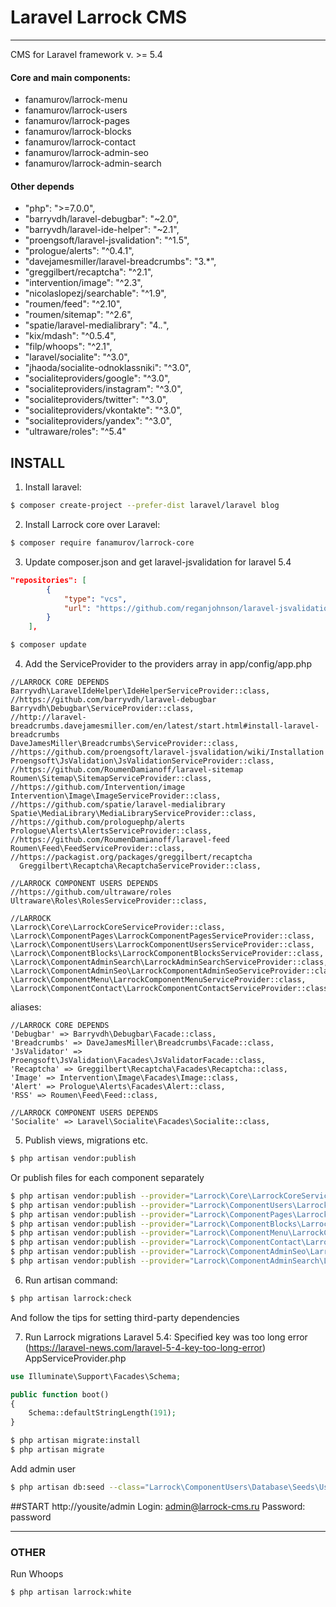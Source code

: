 # Laravel Larrock CMS

---
CMS for Laravel framework v. >= 5.4

#### Core and main components:
  - fanamurov/larrock-menu
  - fanamurov/larrock-users
  - fanamurov/larrock-pages
  - fanamurov/larrock-blocks
  - fanamurov/larrock-contact
  - fanamurov/larrock-admin-seo
  - fanamurov/larrock-admin-search

#### Other depends
- "php": ">=7.0.0",
- "barryvdh/laravel-debugbar": "~2.0",
- "barryvdh/laravel-ide-helper": "~2.1",
- "proengsoft/laravel-jsvalidation": "^1.5",
- "prologue/alerts": "^0.4.1",
- "davejamesmiller/laravel-breadcrumbs": "3.*",
- "greggilbert/recaptcha": "^2.1",
- "intervention/image": "^2.3",
- "nicolaslopezj/searchable": "^1.9",
- "roumen/feed": "^2.10",
- "roumen/sitemap": "^2.6",
- "spatie/laravel-medialibrary": "4.*.*",
- "kix/mdash": "^0.5.4",
- "filp/whoops": "^2.1",
- "laravel/socialite": "^3.0",
- "jhaoda/socialite-odnoklassniki": "^3.0",
- "socialiteproviders/google": "^3.0",
- "socialiteproviders/instagram": "^3.0",
- "socialiteproviders/twitter": "^3.0",
- "socialiteproviders/vkontakte": "^3.0",
- "socialiteproviders/yandex": "^3.0",
- "ultraware/roles": "^5.4"

## INSTALL

1. Install laravel:
  ```sh
  $ composer create-project --prefer-dist laravel/laravel blog
  ```

2. Install Larrock core over Laravel:
  ```sh
  $ composer require fanamurov/larrock-core
  ```

3. Update composer.json and get laravel-jsvalidation for laravel 5.4
  ```json
  "repositories": [
          {
              "type": "vcs",
              "url": "https://github.com/reganjohnson/laravel-jsvalidation"
          }
      ],
  ```
  ```sh
  $ composer update
  ```

4. Add the ServiceProvider to the providers array in app/config/app.php
  ```
  //LARROCK CORE DEPENDS
  Barryvdh\LaravelIdeHelper\IdeHelperServiceProvider::class,
  //https://github.com/barryvdh/laravel-debugbar
  Barryvdh\Debugbar\ServiceProvider::class,
  //http://laravel-breadcrumbs.davejamesmiller.com/en/latest/start.html#install-laravel-breadcrumbs
  DaveJamesMiller\Breadcrumbs\ServiceProvider::class,
  //https://github.com/proengsoft/laravel-jsvalidation/wiki/Installation
  Proengsoft\JsValidation\JsValidationServiceProvider::class,
  //https://github.com/RoumenDamianoff/laravel-sitemap
  Roumen\Sitemap\SitemapServiceProvider::class,
  //https://github.com/Intervention/image
  Intervention\Image\ImageServiceProvider::class,
  //https://github.com/spatie/laravel-medialibrary
  Spatie\MediaLibrary\MediaLibraryServiceProvider::class,
  //https://github.com/prologuephp/alerts
  Prologue\Alerts\AlertsServiceProvider::class,
  //https://github.com/RoumenDamianoff/laravel-feed
  Roumen\Feed\FeedServiceProvider::class,
  //https://packagist.org/packages/greggilbert/recaptcha
    Greggilbert\Recaptcha\RecaptchaServiceProvider::class,
  
  //LARROCK COMPONENT USERS DEPENDS
  //https://github.com/ultraware/roles
  Ultraware\Roles\RolesServiceProvider::class,
  
  //LARROCK
  \Larrock\Core\LarrockCoreServiceProvider::class,
  \Larrock\ComponentPages\LarrockComponentPagesServiceProvider::class,
  \Larrock\ComponentUsers\LarrockComponentUsersServiceProvider::class,
  \Larrock\ComponentBlocks\LarrockComponentBlocksServiceProvider::class,
  \Larrock\ComponentAdminSearch\LarrockAdminSearchServiceProvider::class,
  \Larrock\ComponentAdminSeo\LarrockComponentAdminSeoServiceProvider::class,
  \Larrock\ComponentMenu\LarrockComponentMenuServiceProvider::class,
  \Larrock\ComponentContact\LarrockComponentContactServiceProvider::class
  ```

  aliases:
  ```
  //LARROCK CORE DEPENDS
  'Debugbar' => Barryvdh\Debugbar\Facade::class,
  'Breadcrumbs' => DaveJamesMiller\Breadcrumbs\Facade::class,
  'JsValidator' => Proengsoft\JsValidation\Facades\JsValidatorFacade::class,
  'Recaptcha' => Greggilbert\Recaptcha\Facades\Recaptcha::class,
  'Image' => Intervention\Image\Facades\Image::class,
  'Alert' => Prologue\Alerts\Facades\Alert::class,
  'RSS' => Roumen\Feed\Feed::class,
  
  //LARROCK COMPONENT USERS DEPENDS
  'Socialite' => Laravel\Socialite\Facades\Socialite::class,
  ```

5. Publish views, migrations etc.
  ```sh
  $ php artisan vendor:publish
  ```
  Or publish files for each component separately
  ```sh
  $ php artisan vendor:publish --provider="Larrock\Core\LarrockCoreServiceProvider"
  $ php artisan vendor:publish --provider="Larrock\ComponentUsers\LarrockComponentUsersServiceProvider"
  $ php artisan vendor:publish --provider="Larrock\ComponentPages\LarrockComponentPagesServiceProvider"
  $ php artisan vendor:publish --provider="Larrock\ComponentBlocks\LarrockComponentBlocksServiceProvider"
  $ php artisan vendor:publish --provider="Larrock\ComponentMenu\LarrockComponentMenuServiceProvider"
  $ php artisan vendor:publish --provider="Larrock\ComponentContact\LarrockComponentContactServiceProvider"
  $ php artisan vendor:publish --provider="Larrock\ComponentAdminSeo\LarrockComponentAdminSeoServiceProvider"
  $ php artisan vendor:publish --provider="Larrock\ComponentAdminSearch\LarrockComponentAdminSearchServiceProvider"
  ```
       
6. Run artisan command:
  ```sh
  $ php artisan larrock:check
  ```
  And follow the tips for setting third-party dependencies
  
  
7. Run Larrock migrations
  Laravel 5.4: Specified key was too long error (https://laravel-news.com/laravel-5-4-key-too-long-error)
  AppServiceProvider.php
  ```php
  use Illuminate\Support\Facades\Schema;
  
  public function boot()
  {
      Schema::defaultStringLength(191);
  }
  ```
  
  ```sh
  $ php artisan migrate:install
  $ php artisan migrate
  ```
  Add admin user
  ```sh
  $ php artisan db:seed --class="Larrock\ComponentUsers\Database\Seeds\UsersTableSeeder"
  ```

##START
http://yousite/admin
Login: admin@larrock-cms.ru
Password: password       
       


----------


### OTHER
Run Whoops
```sh
$ php artisan larrock:white
```
